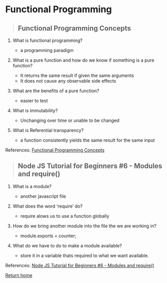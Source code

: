 # Functional Programming

> ## Functional Programming Concepts

1. What is functional programming?
   * a programming paradigm

2. What is a pure function and how do we know if something is a pure function?
   * It returns the same result if given the same arguments
   * It does not cause any observable side effects

3. What are the benefits of a pure function?
   * easier to test

4. What is immutability?
   * Unchanging over time or unable to be changed

5. What is Referential transparency?
   * a function consistently yields the same result for the same input


References:
[Functional Programming Concepts](https://medium.com/the-renaissance-developer/concepts-of-functional-programming-in-javascript-6bc84220d2aa)

> ## Node JS Tutorial for Beginners #6 - Modules and require()

1. What is a module?
   * another javascript file

2. What does the word ‘require’ do?
   * require alows us to use a function globally 

3. How do we bring another module into the file the we are working in?
   * module.exports = counter;

4. What do we have to do to make a module available?
   * store it in a variable thats required to what we want available.

References:
[Node JS Tutorial for Beginners #6 - Modules and require()](https://www.youtube.com/watch?v=xHLd36QoS4k)

[Return home](../README.md)
